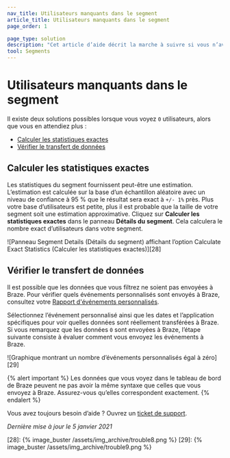 ```yaml
---
nav_title: Utilisateurs manquants dans le segment
article_title: Utilisateurs manquants dans le segment
page_order: 1

page_type: solution
description: "Cet article d’aide décrit la marche à suivre si vous n’avez pas d’utilisateurs dans un segment alors que vous en attendiez."
tool: Segments
---
```


# Utilisateurs manquants dans le segment

Il existe deux solutions possibles lorsque vous voyez `0` utilisateurs, alors que vous en attendiez plus :
* [Calculer les statistiques exactes](#calculate-exact-statistics)
* [Vérifier le transfert de données](#verify-data-transfer)

## Calculer les statistiques exactes

Les statistiques du segment fournissent peut-être une estimation. L’estimation est calculée sur la base d’un échantillon aléatoire avec un niveau de confiance à 95 % que le résultat sera exact à `+/- 1%` près. Plus votre base d’utilisateurs est petite, plus il est probable que la taille de votre segment soit une estimation approximative. Cliquez sur **Calculer les statistiques exactes** dans le panneau **Détails du segment**. Cela calculera le nombre exact d’utilisateurs dans votre segment.

![Panneau Segment Details (Détails du segment) affichant l’option Calculate Exact Statistics (Calculer les statistiques exactes)][28]

## Vérifier le transfert de données

Il est possible que les données que vous filtrez ne soient pas envoyées à Braze. Pour vérifier quels événements personnalisés sont envoyés à Braze, consultez votre [Rapport d'événements personnalisés][1].

Sélectionnez l’événement personnalisé ainsi que les dates et l’application spécifiques pour voir quelles données sont réellement transférées à Braze. Si vous remarquez que les données `0` sont envoyées à Braze, l’étape suivante consiste à évaluer comment vous envoyez les événements à Braze.

![Graphique montrant un nombre d’événements personnalisés égal à zéro][29]

{% alert important %}
Les données que vous voyez dans le tableau de bord de Braze peuvent ne pas avoir la même syntaxe que celles que vous envoyez à Braze. Assurez-vous qu’elles correspondent exactement.
{% endalert %}

Vous avez toujours besoin d’aide ? Ouvrez un [ticket de support]({{site.baseurl}}/braze_support/).

_Dernière mise à jour le 5 janvier 2021_

[1]: {{site.baseurl}}/user_guide/data_and_analytics/custom_data/custom_events/#custom-event-analytics
[28]: {% image_buster /assets/img_archive/trouble8.png %}
[29]: {% image_buster /assets/img_archive/trouble9.png %}
